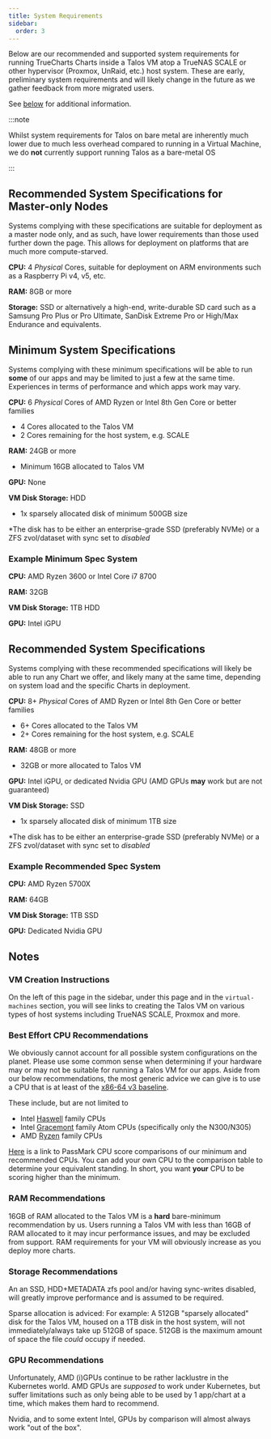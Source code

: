 ```yaml
---
title: System Requirements
sidebar:
  order: 3
---
```


Below are our recommended and supported system requirements for running TrueCharts Charts inside a Talos VM atop a TrueNAS SCALE or other hypervisor (Proxmox, UnRaid, etc.) host system. These are early, preliminary system requirements and will likely change in the future as we gather feedback from more migrated users.

See [below](/general/systemrequirements/#best-effort-cpu-recommendations) for additional information.

:::note

Whilst system requirements for Talos on bare metal are inherently much lower due to much less overhead compared to running in a Virtual Machine, we do **not** currently support running Talos as a bare-metal OS

:::

## Recommended System Specifications for Master-only Nodes

Systems complying with these specifications are suitable for deployment as a master node only, and as such, have lower requirements than those used further down the page. This allows for deployment on platforms that are much more compute-starved.

**CPU:** 4 *Physical* Cores, suitable for deployment on ARM environments such as a Raspberry Pi v4, v5, etc.

**RAM:** 8GB or more

**Storage:** SSD or alternatively a high-end, write-durable SD card such as a Samsung Pro Plus or Pro Ultimate, SanDisk Extreme Pro or High/Max Endurance and equivalents.

## Minimum System Specifications

Systems complying with these minimum specifications will be able to run **some** of our apps and may be limited to just a few at the same time. Experiences in terms of performance and which apps work may vary.

**CPU:** 6 *Physical* Cores of AMD Ryzen or Intel 8th Gen Core or better families

- 4 Cores allocated to the Talos VM
- 2 Cores remaining for the host system, e.g. SCALE

**RAM:** 24GB or more

- Minimum 16GB allocated to Talos VM

**GPU:** None

**VM Disk Storage:** HDD

- 1x sparsely allocated disk of minimum 500GB size

*The disk has to be either an enterprise-grade SSD (preferably NVMe) or a ZFS zvol/dataset with sync set to *disabled*


### Example Minimum Spec System

**CPU:** AMD Ryzen 3600 or Intel Core i7 8700

**RAM:** 32GB

**VM Disk Storage:** 1TB HDD

**GPU:** Intel iGPU

## Recommended System Specifications

Systems complying with these recommended specifications will likely be able to run any Chart we offer, and likely many at the same time, depending on system load and the specific Charts in deployment.

**CPU:** 8+ *Physical* Cores of AMD Ryzen or Intel 8th Gen Core or better families

- 6+ Cores allocated to the Talos VM
- 2+ Cores remaining for the host system, e.g. SCALE

**RAM:** 48GB or more

- 32GB or more allocated to Talos VM

**GPU:** Intel iGPU, or dedicated Nvidia GPU (AMD GPUs **may** work but are not guaranteed)

**VM Disk Storage:** SSD

- 1x sparsely allocated disk of minimum 1TB size

*The disk has to be either an enterprise-grade SSD (preferably NVMe) or a ZFS zvol/dataset with sync set to *disabled*

### Example Recommended Spec System

**CPU:** AMD Ryzen 5700X

**RAM:** 64GB

**VM Disk Storage:** 1TB SSD

**GPU:** Dedicated Nvidia GPU

## Notes

### VM Creation Instructions

On the left of this page in the sidebar, under this page and in the `virtual-machines` section, you will see links to creating the Talos VM on various types of host systems including TrueNAS SCALE, Proxmox and more.

### Best Effort CPU Recommendations

We obviously cannot account for all possible system configurations on the planet. Please use some common sense when determining if your hardware may or may not be suitable for running a Talos VM for our apps. Aside from our below recommendations, the most generic advice we can give is to use a CPU that is at least of the [x86-64 v3 baseline](https://en.wikipedia.org/wiki/X86-64#Microarchitecture_levels).

These include, but are not limited to

- Intel [Haswell](https://en.wikipedia.org/wiki/Haswell_(microarchitecture)#List_of_Haswell_processors) family CPUs
- Intel [Gracemont](https://en.wikipedia.org/wiki/Gracemont_(microarchitecture)#List_of_Gracemont_processors) family Atom CPUs (specifically only the N300/N305)
- AMD [Ryzen](https://en.wikipedia.org/wiki/List_of_AMD_Ryzen_processors) family CPUs

[Here](https://www.cpubenchmark.net/compare/3099vs3481vs4814/Intel-i7-8700-vs-AMD-Ryzen-5-3600-vs-AMD-Ryzen-7-5700X) is a link to PassMark CPU score comparisons of our minimum and recommended CPUs. You can add your own CPU to the comparison table to determine your equivalent standing. In short, you want **your** CPU to be scoring higher than the minimum.

### RAM Recommendations

16GB of RAM allocated to the Talos VM is a **hard** bare-minimum recommendation by us. Users running a Talos VM with less than 16GB of RAM allocated to it may incur performance issues, and may be excluded from support. RAM requirements for your VM will obviously increase as you deploy more charts.

### Storage Recommendations

An an SSD, HDD+METADATA zfs pool and/or having sync-writes disabled, will greatly improve performance and is assumed to be required.

Sparse allocation is adviced:
For example: A 512GB "sparsely allocated" disk for the Talos VM, housed on a 1TB disk in the host system, will not immediately/always take up 512GB of space. 512GB is the maximum amount of space the file *could* occupy if needed.

### GPU Recommendations

Unfortunately, AMD (i)GPUs continue to be rather lacklustre in the Kubernetes world. AMD GPUs are *supposed* to work under Kubernetes, but suffer limitations such as only being able to be used by 1 app/chart at a time, which makes them hard to recommend.

Nvidia, and to some extent Intel, GPUs by comparison will almost always work "out of the box".
